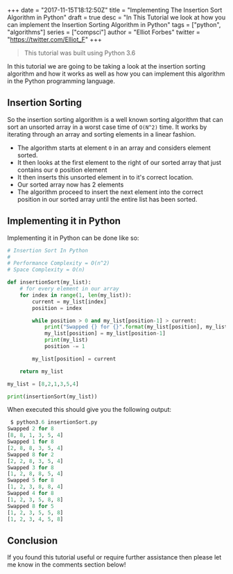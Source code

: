 +++
date = "2017-11-15T18:12:50Z"
title = "Implementing The Insertion Sort Algorithm in Python"
draft = true
desc = "In This Tutorial we look at how you can implement the Insertion Sorting Algorithm in Python"
tags = ["python", "algorithms"]
series = ["compsci"]
author = "Elliot Forbes"
twitter = "https://twitter.com/Elliot_F"
+++

> This tutorial was built using Python 3.6

In this tutorial we are going to be taking a look at the insertion sorting algorithm and how it works as well as how you can implement this algorithm in the Python programming language.

## Insertion Sorting

So the insertion sorting algorithm is a well known sorting algorithm that can sort an unsorted array in a worst case time of `O(N^2)` time. It works by iterating through an array and sorting elements in a linear fashion. 

* The algorithm starts at element `0` in an array and considers element sorted. 
* It then looks at the first element to the right of our sorted array that just contains our `0` position element 
* It then inserts this unsorted element in to it's correct location. 
* Our sorted array now has 2 elements
* The algorithm proceed to insert the next element into the correct position in our sorted array until the entire list has been sorted. 

## Implementing it in Python

Implementing it in Python can be done like so:

~~~py
# Insertion Sort In Python
# 
# Performance Complexity = O(n^2)
# Space Complexity = O(n)

def insertionSort(my_list):
    # for every element in our array
    for index in range(1, len(my_list)):
        current = my_list[index]
        position = index

        while position > 0 and my_list[position-1] > current:
            print("Swapped {} for {}".format(my_list[position], my_list[position-1]))
            my_list[position] = my_list[position-1]
            print(my_list)
            position -= 1

        my_list[position] = current

    return my_list

my_list = [8,2,1,3,5,4]

print(insertionSort(my_list))      
~~~

When executed this should give you the following output:

~~~py
 $ python3.6 insertionSort.py
Swapped 2 for 8
[8, 8, 1, 3, 5, 4]
Swapped 1 for 8
[2, 8, 8, 3, 5, 4]
Swapped 8 for 2
[2, 2, 8, 3, 5, 4]
Swapped 3 for 8
[1, 2, 8, 8, 5, 4]
Swapped 5 for 8
[1, 2, 3, 8, 8, 4]
Swapped 4 for 8
[1, 2, 3, 5, 8, 8]
Swapped 8 for 5
[1, 2, 3, 5, 5, 8]
[1, 2, 3, 4, 5, 8]
~~~

## Conclusion

If you found this tutorial useful or require further assistance then please let me know in the comments section below!